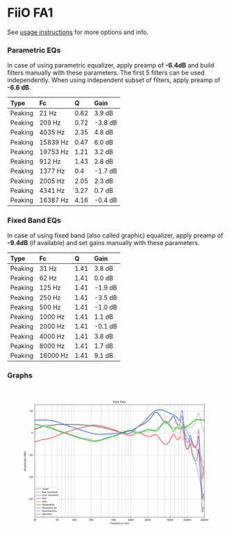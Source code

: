 # FiiO FA1
See [usage instructions](https://github.com/jaakkopasanen/AutoEq#usage) for more options and info.

### Parametric EQs
In case of using parametric equalizer, apply preamp of **-6.4dB** and build filters manually
with these parameters. The first 5 filters can be used independently.
When using independent subset of filters, apply preamp of **-6.6 dB**.

| Type    | Fc       |    Q | Gain    |
|:--------|:---------|:-----|:--------|
| Peaking | 21 Hz    | 0.62 | 3.9 dB  |
| Peaking | 209 Hz   | 0.72 | -3.8 dB |
| Peaking | 4035 Hz  | 2.35 | 4.8 dB  |
| Peaking | 15839 Hz | 0.47 | 6.0 dB  |
| Peaking | 19753 Hz | 1.21 | 3.2 dB  |
| Peaking | 912 Hz   | 1.43 | 2.8 dB  |
| Peaking | 1377 Hz  | 0.4  | -1.7 dB |
| Peaking | 2005 Hz  | 2.05 | 2.3 dB  |
| Peaking | 4341 Hz  | 3.27 | 0.7 dB  |
| Peaking | 16387 Hz | 4.16 | -0.4 dB |

### Fixed Band EQs
In case of using fixed band (also called graphic) equalizer, apply preamp of **-9.4dB**
(if available) and set gains manually with these parameters.

| Type    | Fc       |    Q | Gain    |
|:--------|:---------|:-----|:--------|
| Peaking | 31 Hz    | 1.41 | 3.8 dB  |
| Peaking | 62 Hz    | 1.41 | 0.0 dB  |
| Peaking | 125 Hz   | 1.41 | -1.9 dB |
| Peaking | 250 Hz   | 1.41 | -3.5 dB |
| Peaking | 500 Hz   | 1.41 | -1.0 dB |
| Peaking | 1000 Hz  | 1.41 | 1.1 dB  |
| Peaking | 2000 Hz  | 1.41 | -0.1 dB |
| Peaking | 4000 Hz  | 1.41 | 3.8 dB  |
| Peaking | 8000 Hz  | 1.41 | 1.7 dB  |
| Peaking | 16000 Hz | 1.41 | 9.1 dB  |

### Graphs
![](./FiiO%20FA1.png)